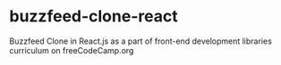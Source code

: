 # buzzfeed-clone-react
Buzzfeed Clone in React.js as a part of front-end development libraries curriculum on freeCodeCamp.org
